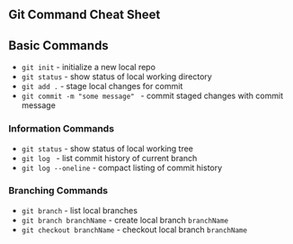 ## Git Command Cheat Sheet

## Basic Commands

*  `git init` - initialize a new local repo
*  `git status` - show status of local working directory
*  `git add .` - stage local changes for commit
*  `git commit -m "some message" ` - commit staged changes with commit message

### Information Commands
*  `git status` - show status of local working tree
*  `git log ` - list commit history of current branch
*  `git log --oneline` - compact listing of commit history


### Branching Commands
* `git branch` - list local branches
* `git branch branchName` - create local branch `branchName`
* `git checkout branchName` - checkout local branch `branchName`
